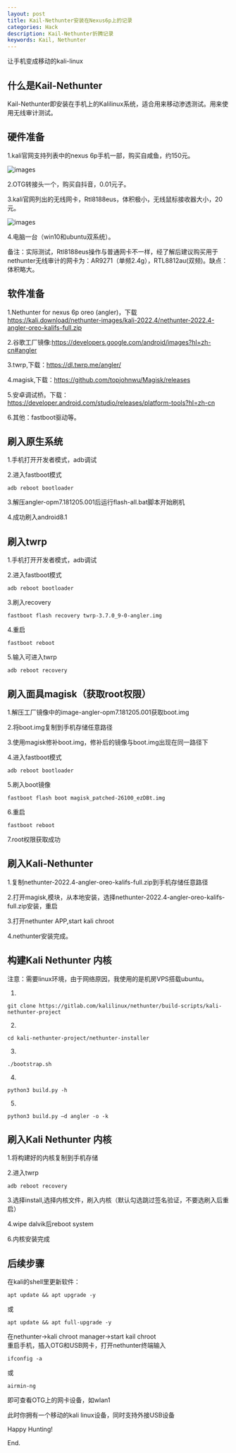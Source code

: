 ```yaml
---
layout: post
title: Kail-Nethunter安装在Nexus6p上的记录
categories: Hack
description: Kail-Nethunter折腾记录
keywords: Kail, Nethunter
---
```

让手机变成移动的kali-linux

## 什么是Kail-Nethunter

Kail-Nethunter即安装在手机上的Kalilinux系统，适合用来移动渗透测试。用来使用无线审计测试。

## 硬件准备

1.kali官网支持列表中的nexus 6p手机一部，购买自咸鱼，约150元。

![images](\images\posts\2023-8-16-nethunter\phone.PNG)

2.OTG转接头一个，购买自抖音，0.01元子。

3.kali官网列出的无线网卡，Rtl8188eus，体积极小，无线鼠标接收器大小，20元。

![images](\images\posts\2023-8-16-nethunter\otg.PNG)

4.电脑一台（win10和ubuntu双系统）。

备注：实际测试，Rtl8188eus操作与普通网卡不一样，经了解后建议购买用于nethunter无线审计的网卡为：AR9271（单频2.4g），RTL8812au(双频)。缺点：体积略大。

## 软件准备

1.Nethunter for nexus 6p oreo (angler)，下载 https://kali.download/nethunter-images/kali-2022.4/nethunter-2022.4-angler-oreo-kalifs-full.zip

2.谷歌工厂镜像:https://developers.google.com/android/images?hl=zh-cn#angler

3.twrp,下载：https://dl.twrp.me/angler/

4.magisk,下载：https://github.com/topjohnwu/Magisk/releases

5.安卓调试桥。下载：https://developer.android.com/studio/releases/platform-tools?hl=zh-cn

6.其他：fastboot驱动等。

## 刷入原生系统

1.手机打开开发者模式，adb调试

2.进入fastboot模式

```
adb reboot bootloader
```

3.解压angler-opm7.181205.001后运行flash-all.bat脚本开始刷机

4.成功刷入android8.1

## 刷入twrp

1.手机打开开发者模式，adb调试

2.进入fastboot模式

```
adb reboot bootloader
```

3.刷入recovery

```
fastboot flash recovery twrp-3.7.0_9-0-angler.img
```

4.重启

```
fastboot reboot
```

5.输入可进入twrp

```
adb reboot recovery
```

## 刷入面具magisk（获取root权限）

1.解压工厂镜像中的image-angler-opm7.181205.001获取boot.img

2.将boot.img复制到手机存储任意路径

3.使用magisk修补boot.img，修补后的镜像与boot.img出现在同一路径下

4.进入fastboot模式

```
adb reboot bootloader
```

5.刷入boot镜像

```
fastboot flash boot magisk_patched-26100_ezDBt.img
```

6.重启

```
fastboot reboot
```

7.root权限获取成功

## 刷入Kali-Nethunter

1.复制nethunter-2022.4-angler-oreo-kalifs-full.zip到手机存储任意路径

2.打开magisk,模块，从本地安装，选择nethunter-2022.4-angler-oreo-kalifs-full.zip安装，重启

3.打开nethunter APP,start kali chroot

4.nethunter安装完成。

## 构建Kali Nethunter 内核

注意：需要linux环境，由于网络原因，我使用的是机房VPS搭载ubuntu。

1.

```
git clone https://gitlab.com/kalilinux/nethunter/build-scripts/kali-nethunter-project
```

2.

```
cd kali-nethunter-project/nethunter-installer
```

3.

```
./bootstrap.sh
```

4.

```
python3 build.py -h
```

5.

```
python3 build.py –d angler -o -k
```

## 刷入Kali Nethunter 内核

1.将构建好的内核复制到手机存储
  
2.进入twrp

```
adb reboot recovery
```

3.选择install,选择内核文件，刷入内核（默认勾选跳过签名验证，不要选刷入后重启）

4.wipe dalvik后reboot system

6.内核安装完成

## 后续步骤

在kali的shell里更新软件：

```
apt update && apt upgrade -y
```

或

```
apt update && apt full-upgrade -y
```

在nethunter->kali chroot manager->start kail chroot  
重启手机，插入OTG和USB网卡，打开nethunter终端输入

```
ifconfig -a
```

或

```
airmin-ng
```

即可查看OTG上的网卡设备，如wlan1

此时你拥有一个移动的kali linux设备，同时支持外接USB设备

Happy Hunting!

End.
